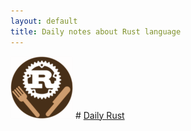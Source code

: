 ```yaml
---
layout: default
title: Daily notes about Rust language
---
```


![](/static/daily_rust_logo_min.png) # [Daily Rust](http://daily-rust.github.io)

